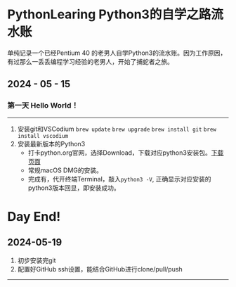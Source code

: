 # PythonLearing Python3的自学之路流水账
单纯记录一个已经Pentium 40 的老男人自学Python3的流水账。因为工作原因，有过那么一丢丢编程学习经验的老男人，开始了捕蛇者之旅。
## 2024 - 05 - 15
### 第一天 Hello World！
---
1. 安装git和VSCodium
   `brew update`
   `brew upgrade`
   `brew install git`
   `brew install vscodium`
2. 安装最新版本的Python3
   - 打卡python.org官网，选择Download，下载对应python3安装包。[下载页面](https://www.python.org/downloads/)
   - 常规macOS DMG的安装。
   - 完成有，代开终端Terminal，敲入`python3 -V`, 正确显示对应安装的python3版本回显，即安装成功。
  
# Day End!

## 2024-05-19 
1. 初步安装完git
2. 配置好GitHub ssh设置，能结合GitHub进行clone/pull/push

---
